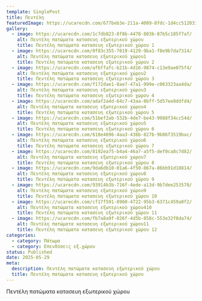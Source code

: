 ```yaml
---
template: SinglePost
title: Πεντέλη
featuredImage: https://ucarecdn.com/677beb3e-211a-4009-8fdc-1d4cc5120335/
gallery:
  - image: https://ucarecdn.com/1c7db823-8f8b-4478-803b-87b5c185f7af/
    alt: Πεντέλη πατώματα κατασευη εξωτερικού χώρου
    title: Πεντέλη πατώματα κατασευη εξωτερικού χώρου 1
  - image: https://ucarecdn.com/0f83c355-7019-4129-9ba1-f8e9b7da7314/
    alt: Πεντέλη πατώματα κατασευη εξωτερικού χώρου1
    title: Πεντέλη πατώματα κατασευη εξωτερικού χώρου 2
  - image: https://ucarecdn.com/af6ffafc-b21b-4d16-9874-c13e9ae075f4/
    alt: Πεντέλη πατώματα κατασευη εξωτερικού χώρου2
    title: Πεντέλη πατώματα κατασευη εξωτερικού χώρου 3
  - image: https://ucarecdn.com/f172dae1-8ae7-47a1-999e-c063323aa4da/
    alt: Πεντέλη πατώματα κατασευη εξωτερικού χώρου3
    title: Πεντέλη πατώματα κατασευη εξωτερικού χώρου 4
  - image: https://ucarecdn.com/adaf2a4d-64c7-43aa-8bff-5d57ee8ddfd4/
    alt: Πεντέλη πατώματα κατασευη εξωτερικού χώρου4
    title: Πεντέλη πατώματα κατασευη εξωτερικού χώρου 5
  - image: https://ucarecdn.com/51bef2ab-532b-4de7-be43-9988f34cc54d/
    alt: Πεντέλη πατώματα κατασευη εξωτερικού χώρου5
    title: Πεντέλη πατώματα κατασευη εξωτερικού χώρου 6
  - image: https://ucarecdn.com/618e4696-4aa3-436b-827b-9b86f3519bac/
    alt: Πεντέλη πατώματα κατασευη εξωτερικού χώρου6
    title: Πεντέλη πατώματα κατασευη εξωτερικού χώρου 7
  - image: https://ucarecdn.com/8192ea75-b4a4-46a7-a5f5-def0ca8c7d82/
    alt: Πεντέλη πατώματα κατασευη εξωτερικού χώρου7
    title: Πεντέλη πατώματα κατασευη εξωτερικού χώρου 8
  - image: https://ucarecdn.com/9da6db10-01a6-4f50-867a-86bb91d18814/
    alt: Πεντέλη πατώματα κατασευη εξωτερικού χώρου8
    title: Πεντέλη πατώματα κατασευη εξωτερικού χώρου 9
  - image: https://ucarecdn.com/93914b3b-716f-4ede-a13d-9b7dee253570/
    alt: Πεντέλη πατώματα κατασευη εξωτερικού χώρου9
    title: Πεντέλη πατώματα κατασευη εξωτερικού χώρου 10
  - image: https://ucarecdn.com/cf17f591-8960-4722-95b3-6371c459a0f2/
    alt: Πεντέλη πατώματα κατασευη εξωτερικού χώρου410
    title: Πεντέλη πατώματα κατασευη εξωτερικού χώρου 11
  - image: https://ucarecdn.com/fb7a8a9f-026f-4d5b-858c-553e32f0da74/
    alt: Πεντέλη πατώματα κατασευη εξωτερικού χώρου11
    title: Πεντέλη πατώματα κατασευη εξωτερικού χώρου 12
categories:
  - category: Πάτωμα
  - category: Επενδύσεις εξ.χώρου
status: Published
date: 2025-05-29
meta:
  description: Πεντέλη πατώματα κατασευη εξωτερικού χώρου
  title: Πεντέλη πατώματα κατασευη εξωτερικού χώρου
---
```


Πεντέλη πατώματα κατασευη εξωτερικού χώρου

